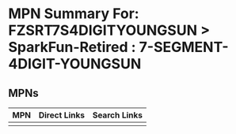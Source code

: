 



# MPN Summary For: FZSRT7S4DIGITYOUNGSUN > SparkFun-Retired : 7-SEGMENT-4DIGIT-YOUNGSUN

## MPNs
  

|MPN|Direct Links|Search Links|
| :--- | :--- | :--- |
||||
